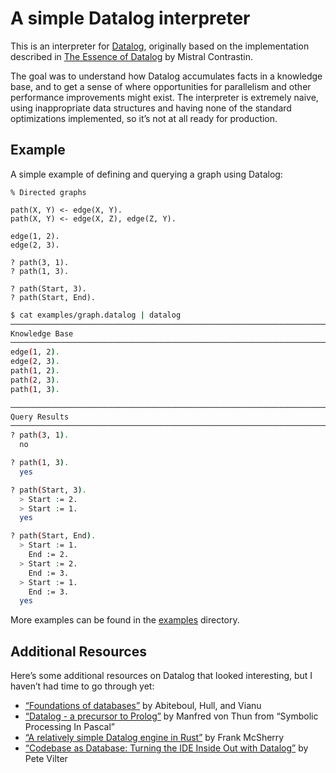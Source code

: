 # A simple Datalog interpreter

This is an interpreter for [Datalog][datalog], originally based on the
implementation described in [The Essence of Datalog][essence-of-datalog] by
Mistral Contrastin.

The goal was to understand how Datalog accumulates facts in a knowledge base,
and to get a sense of where opportunities for parallelism and other performance
improvements might exist.
The interpreter is extremely naive, using inappropriate data structures and
having none of the standard optimizations implemented, so it’s not at all ready
for production.

[datalog]: https://en.wikipedia.org/wiki/Datalog
[essence-of-datalog]: https://dodisturb.me/posts/2018-12-25-The-Essence-of-Datalog.html

## Example

A simple example of defining and querying a graph using Datalog:

<!-- $MDX file=examples/graph.datalog -->
```datalog
% Directed graphs

path(X, Y) <- edge(X, Y).
path(X, Y) <- edge(X, Z), edge(Z, Y).

edge(1, 2).
edge(2, 3).

? path(3, 1).
? path(1, 3).

? path(Start, 3).
? path(Start, End).
```

```sh
$ cat examples/graph.datalog | datalog
────────────────────────────────────────────────────────────────────────────────
Knowledge Base
────────────────────────────────────────────────────────────────────────────────
edge(1, 2).
edge(2, 3).
path(1, 2).
path(2, 3).
path(1, 3).

────────────────────────────────────────────────────────────────────────────────
Query Results
────────────────────────────────────────────────────────────────────────────────
? path(3, 1).
  no

? path(1, 3).
  yes

? path(Start, 3).
  > Start := 2.
  > Start := 1.
  yes

? path(Start, End).
  > Start := 1.
    End := 2.
  > Start := 2.
    End := 3.
  > Start := 1.
    End := 3.
  yes

```

More examples can be found in the [examples](./examples/) directory.

## Additional Resources

Here’s some additional resources on Datalog that looked interesting, but I
haven’t had time to go through yet:

- [“Foundations of databases”](http://webdam.inria.fr/Alice/)
  by Abiteboul, Hull, and Vianu
- [“Datalog - a precursor to Prolog”](https://nickelsworth.github.io/sympas/16-datalog.html)
  by Manfred von Thun from “Symbolic Processing In Pascal”
- [“A relatively simple Datalog engine in Rust”](https://github.com/frankmcsherry/blog/blob/master/posts/2018-05-19.md)
  by Frank McSherry
- [“Codebase as Database: Turning the IDE Inside Out with Datalog”](https://petevilter.me/post/datalog-typechecking/)
  by Pete Vilter
